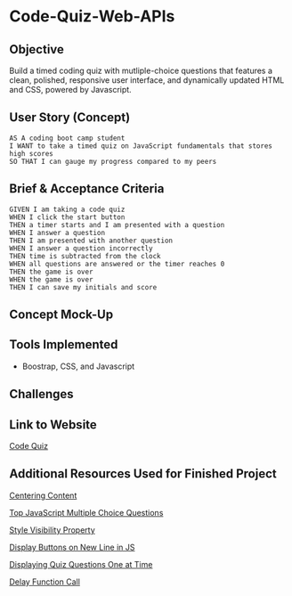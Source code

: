 # Code-Quiz-Web-APIs

## Objective

Build a timed coding quiz with mutliple-choice questions that features a clean, polished, responsive user interface, and dynamically updated HTML and CSS, powered by Javascript. 

## User Story (Concept)

```
AS A coding boot camp student
I WANT to take a timed quiz on JavaScript fundamentals that stores high scores
SO THAT I can gauge my progress compared to my peers
```

## Brief & Acceptance Criteria

```
GIVEN I am taking a code quiz
WHEN I click the start button
THEN a timer starts and I am presented with a question
WHEN I answer a question
THEN I am presented with another question
WHEN I answer a question incorrectly
THEN time is subtracted from the clock
WHEN all questions are answered or the timer reaches 0
THEN the game is over
WHEN the game is over
THEN I can save my initials and score
```

## Concept Mock-Up

## Tools Implemented

* Boostrap, CSS, and Javascript

## Challenges

## Link to Website

[Code Quiz](https://e-burton.github.io/Code-Quiz-Web-APIs/)

## Additional Resources Used for Finished Project

[Centering Content](https://www.freecodecamp.org/news/how-to-center-anything-with-css-align-a-div-text-and-more/)

[Top JavaScript Multiple Choice Questions](https://codeexercise.com/50-top-javascript-multiple-choice-questions-and-answers/)

[Style Visibility Property](https://www.w3schools.com/jsref/prop_style_visibility.asp)

[Display Buttons on New Line in JS](https://stackoverflow.com/questions/49316935/how-to-get-the-buttons-to-the-next-line-in-javascript)

[Displaying Quiz Questions One at Time](https://stackoverflow.com/questions/43502831/displaying-one-quiz-item-at-a-time)

[Delay Function Call](https://stackoverflow.com/questions/4738595/how-do-i-delay-a-function-call-for-5-seconds)